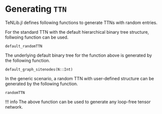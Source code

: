 # Generating `TTN`

TeNLib.jl defines following functions to generate TTNs with random entries.

For the standard TTN with the default hierarchical binary tree structure, follwoing function can
be used.
```@docs
default_randomTTN
```

The underlying default binary tree for the function above is generated by the following function.

```@docs
default_graph_sitenodes(N::Int)
```

In the generic scenario, a random TTN with user-defined structure can be generated by the following function.

```@docs
randomTTN
```

!!! info
    The above function can be used to generate any loop-free tensor network.